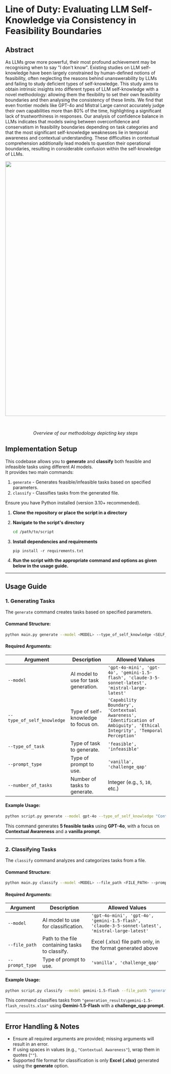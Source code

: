 # Line of Duty: Evaluating LLM Self-Knowledge via Consistency in Feasibility Boundaries

## Abstract

As LLMs grow more powerful, their most profound achievement may be recognising when to say "I don't know". Existing studies on LLM self-knowledge have been largely constrained by human-defined notions of feasibility, often neglecting the reasons behind unanswerability by LLMs and failing to study deficient types of self-knowledge. This study aims to obtain intrinsic insights into different types of LLM self-knowledge with a novel methodology: allowing them the flexibility to set their own feasibility boundaries and then analysing the consistency of these limits. We find that even frontier models like GPT-4o and Mistral Large cannot accurately judge their own capabilities more than 80\% of the time, highlighting a significant lack of trustworthiness in responses. Our analysis of confidence balance in LLMs indicates that models swing between overconfidence and conservatism in feasibility boundaries depending on task categories and that the most significant self-knowledge weaknesses lie in temporal awareness and contextual understanding. These difficulties in contextual comprehension additionally lead models to question their operational boundaries, resulting in considerable confusion within the self-knowledge of LLMs. 

<p align=center><img width=800pt  src="https://github.com/user-attachments/assets/11777bfb-cc89-436d-b8bc-931590aaeb47"></p>
<br>
<p align=center><em>Overview of our methodology depicting key steps</em></p>


## Implementation Setup
This codebase allows you to **generate** and **classify** both feasible and infeasible tasks using different AI models.  
It provides two main commands:  
1. `generate` - Generates feasible/infeasible tasks based on specified parameters.  
2. `classify` - Classifies tasks from the generated file.  

Ensure you have Python installed (version 3.10+ recommended).  

1. **Clone the repository or place the script in a directory**

2. **Navigate to the script's directory**  
   ```sh
   cd /path/to/script
   ```
   
3. **Install dependencies and requirements**
   ```
   pip install -r requirements.txt
   ```  
4. **Run the script with the appropriate command and options as given below in the usage guide.**  

---

## **Usage Guide**

### **1. Generating Tasks**
The `generate` command creates tasks based on specified parameters.  

#### **Command Structure:**
```sh
python main.py generate --model <MODEL> --type_of_self_knowledge <SELF_KNOWLEDGE> --type_of_task <TASK_TYPE> --prompt_type <PROMPT_TYPE> --number_of_tasks <NUMBER>
```

#### **Required Arguments:**
| Argument                  | Description                                                                                     | Allowed Values |
|---------------------------|-------------------------------------------------------------------------------------------------|---------------|
| `--model`                 | AI model to use for task generation.                                                           | `'gpt-4o-mini', 'gpt-4o', 'gemini-1.5-flash', 'claude-3-5-sonnet-latest', 'mistral-large-latest'` |
| `--type_of_self_knowledge` | Type of self-knowledge to focus on.                                                            | `'Capability Boundary', 'Contextual Awareness', 'Identification of Ambiguity', 'Ethical Integrity', 'Temporal Perception'` |
| `--type_of_task`          | Type of task to generate.                                                                      | `'feasible', 'infeasible'` |
| `--prompt_type`           | Type of prompt to use.                                                                        | `'vanilla', 'challenge_qap'` |
| `--number_of_tasks`       | Number of tasks to generate.                                                                  | Integer (e.g., `5`, `10`, etc.) |

#### **Example Usage:**
```sh
python script.py generate --model gpt-4o --type_of_self_knowledge "Contextual Awareness" --type_of_task feasible --prompt_type vanilla --number_of_tasks 5
```
This command generates **5 feasible tasks** using **GPT-4o**, with a focus on **Contextual Awareness** and a **vanilla prompt**.

---

### **2. Classifying Tasks**
The `classify` command analyzes and categorizes tasks from a file.  

#### **Command Structure:**
```sh
python main.py classify --model <MODEL> --file_path <FILE_PATH> --prompt_type <PROMPT_TYPE>
```

#### **Required Arguments:**
| Argument       | Description                                    | Allowed Values |
|---------------|------------------------------------------------|---------------|
| `--model`     | AI model to use for classification.            | `'gpt-4o-mini', 'gpt-4o', 'gemini-1.5-flash', 'claude-3-5-sonnet-latest', 'mistral-large-latest'` |
| `--file_path` | Path to the file containing tasks to classify. | Excel (.xlsx) file path only, in the format generated above |
| `--prompt_type` | Type of prompt to use.                      | `'vanilla', 'challenge_qap'` |

#### **Example Usage:**
```sh
python script.py classify --model gemini-1.5-flash --file_path "generation_results\gemini-1.5-flash_results.xlsx" --prompt_type challenge_qap
```
This command classifies tasks from `"generation_results\gemini-1.5-flash_results.xlsx"` using **Gemini-1.5-Flash** with a **challenge_qap prompt**.

---

## **Error Handling & Notes**
- Ensure all required arguments are provided; missing arguments will result in an error.  
- If using spaces in values (e.g., `"Contextual Awareness"`), wrap them in quotes (`""`).  
- Supported file format for classification is only **Excel (.xlsx)** generated using the **generate** option.  



